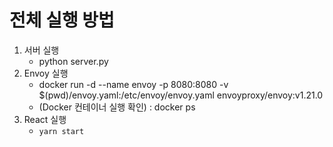 전체 실행 방법
======

1. 서버 실행
   -  python server.py
2. Envoy 실행 
   - docker run -d --name envoy -p 8080:8080 -v $(pwd)/envoy.yaml:/etc/envoy/envoy.yaml envoyproxy/envoy:v1.21.0
   -  (Docker 컨테이너 실행 확인) : docker ps
2. React 실행 
   - `yarn start`